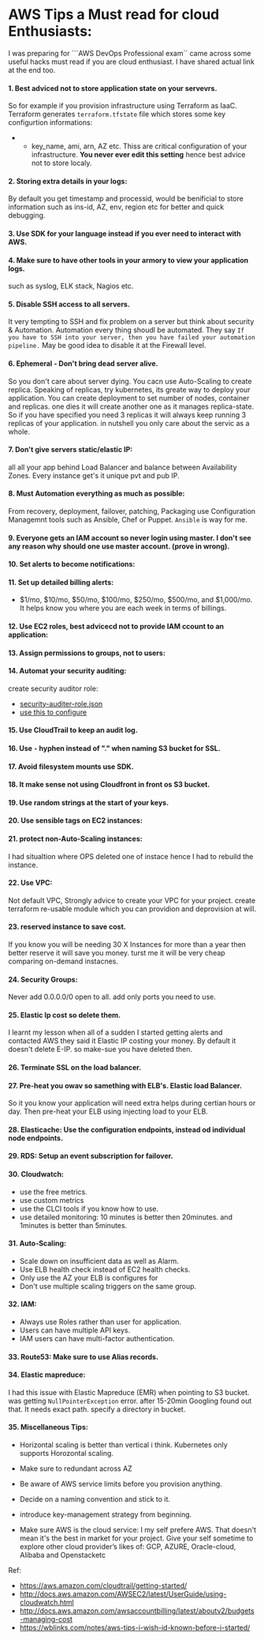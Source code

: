# AWS Tips a Must read for cloud Enthusiasts:

I was preparing for ```AWS DevOps Professional exam`` came across some useful hacks must read if you are cloud enthusiast. I have shared actual link at the end too.

#### 1. Best adviced not to store application state on your servevrs. 
So for example if you provision infrastructure using Terraform as IaaC. Terraform generates ``terraform.tfstate`` file which stores some key configurtion informations:
- - key_name, ami, arn, AZ etc. Thiss are critical configuration of your infrastructure. **You never ever edit this setting** hence best advice not to store localy.

#### 2.  Storing extra details in your logs:
By default you get timestamp and processid, would be benificial to store information such as ins-id, AZ, env, region etc for better and quick debugging.

#### 3.  Use SDK for your language instead if you ever need to interact with AWS.

#### 4. Make sure to have other tools in your armory to view your application logs. 
such as syslog, ELK stack, Nagios etc.

#### 5. Disable SSH access to all servers.
It very tempting to SSH and fix problem on a server but think about security & Automation. Automation every thing shoudl be automated. They say ``If you have to SSH into your server, then you have failed your automation pipeline.`` May be good idea to disable it at the Firewall level.
#### 6. Ephemeral - Don't bring dead server alive.
So you don't care about server dying. You cacn use Auto-Scaling to create replica. Speaking of replicas, try kubernetes, its greate way to deploy your application. You can create deployment to set number of nodes, container and replicas. one dies it will create another one as it manages replica-state. So if you have specified you need 3 replicas it will always keep running 3 replicas of your application. in nutshell you only care about the servic as a whole.

#### 7. Don't give servers static/elastic IP:
all all your app behind Load Balancer and balance between Availability Zones. Every instance get's it unique pvt and pub IP.

#### 8. Must Automation everything as much as possible:
From recovery, deployment, failover, patching, Packaging use Configuration Managemnt tools such as Ansible, Chef or Puppet. ``Ansible`` is way for me.

#### 9. Everyone gets an IAM account so never login using master. I don't see any reason why should one use master account. (prove in wrong).

#### 10. Set alerts to become notifications:

#### 11. Set up detailed billing alerts:
- $1/mo, $10/mo, $50/mo, $100/mo, $250/mo, $500/mo, and $1,000/mo. It helps know you where you are each week in terms of billings.

 #### 12. Use EC2 roles, best advicecd not to provide IAM ccount to an application:

 #### 13. Assign permissions to groups, not to users:

#### 14. Automat your security auditing:
create security auditor role: 
- [security-auditer-role.json](https://s3.amazonaws.com/reinvent2013-sec402/secaudit.json)
- [use this to configure](https://s3.amazonaws.com/reinvent2013-sec402/SecConfig.py)

#### 15. Use CloudTrail to keep an audit log.

#### 16. Use ``-`` hyphen instead of "." when naming S3 bucket for SSL.

#### 17. Avoid filesystem mounts use SDK.

#### 18. It make sense not using Cloudfront in front os S3 bucket.

#### 19. Use random strings at the start of your keys.

#### 20. Use sensible tags on EC2 instances:

#### 21. protect non-Auto-Scaling instances:
I had situaltion where OPS deleted one of instace hence I had to rebuild the instance.

#### 22. Use VPC:
Not default VPC, Strongly advice to create your VPC for your project. create terraform re-usable module which you can providion and deprovision at will.

#### 23. reserved instance to save cost.
If you know you will be needing 30 X Instances for more than a year then better reserve it will save you money. turst me it will be very cheap comparing on-demand instacnes.

#### 24. Security Groups:
Never add 0.0.0.0/0 open to all. add only ports you need to use.

#### 25. Elastic Ip cost so delete them.
I learnt my lesson when all of a sudden I started getting alerts and contacted AWS they said it Elastic IP costing your money. By default it doesn't delete E-IP. so make-sue you have deleted then.

#### 26. Terminate SSL on the load balancer.

#### 27. Pre-heat you owav so samething with ELB's. Elastic load Balancer.

So it you know your application will need extra helps during certian hours or day. Then pre-heat your ELB using injecting load to your ELB.

#### 28. Elasticache: Use the configuration endpoints, instead od individual node endpoints.

#### 29. RDS: Setup an event subscription for failover.

#### 30. Cloudwatch:
- use the free metrics.
- use custom metrics
- use the CLCI tools if you know how to use.
- use detailed monitoring: 10 minutes is better then 20minutes. and 1minutes is better than 5minutes.

#### 31. Auto-Scaling:
- Scale down on insufficient data as well as Alarm.
- Use ELB health check instead of EC2 health checks.
- Only use the AZ your ELB is configures for
- Don't use multiple scaling triggers on the same group.

#### 32. IAM:
- Always use Roles rather than user for application.
- Users can have multiple API keys.
- IAM users can have multi-factor authentication.
#### 33. Route53: Make sure to use Alias records.

#### 34. Elastic mapreduce:
I had this issue with Elastic Mapreduce (EMR) when pointing to S3 bucket. was getting ``NullPointerException`` error. after 15-20min Googling found out that. It needs exact path. specify a directory in bucket.

#### 35. Miscellaneous Tips:
- Horizontal scaling is better than vertical i think. Kubernetes only supports Horozontal scaling.

- Make sure to redundant across AZ
- Be aware of AWS service limits before you provision anything.
- Decide on a naming convention and stick to it. 
- introduce key-management strategy from beginning.
- Make sure AWS is the cloud service: I my self prefere AWS. That doesn't mean it's the best in market for your project. Give your self sometime to explore other cloud provider’s likes of: GCP, AZURE, Oracle-cloud, Alibaba and Openstacketc 



Ref: 
- https://aws.amazon.com/cloudtrail/getting-started/ 
- http://docs.aws.amazon.com/AWSEC2/latest/UserGuide/using-cloudwatch.html 
- http://docs.aws.amazon.com/awsaccountbilling/latest/aboutv2/budgets-managing-cost 
- https://wblinks.com/notes/aws-tips-i-wish-id-known-before-i-started/



